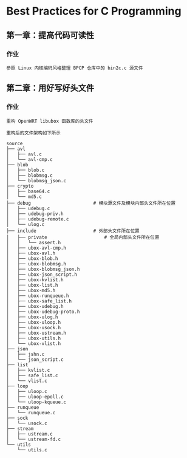 # Best Practices for C Programming

## 第一章：提高代码可读性

### 作业

    参照 Linux 内核编码风格整理 BPCP 仓库中的 bin2c.c 源文件

## 第二章：用好写好头文件

### 作业

    重构 OpenWRT libubox 函数库的头文件

    重构后的文件架构如下所示

    source
    ├── avl
    │   ├── avl.c
    │   └── avl-cmp.c
    ├── blob
    │   ├── blob.c
    │   ├── blobmsg.c
    │   └── blobmsg_json.c
    ├── crypto
    │   ├── base64.c
    │   └── md5.c
    ├── debug                       # 模块源文件及模块内部头文件所在位置
    │   ├── udebug.c
    │   ├── udebug-priv.h
    │   ├── udebug-remote.c
    │   └── ulog.c
    ├── include                     # 外部头文件所在位置
    │   ├── private                     # 全局内部头文件所在位置
    │   │   └── assert.h
    │   ├── ubox-avl-cmp.h
    │   ├── ubox-avl.h
    │   ├── ubox-blob.h
    │   ├── ubox-blobmsg.h
    │   ├── ubox-blobmsg_json.h
    │   ├── ubox-json_script.h
    │   ├── ubox-kvlist.h
    │   ├── ubox-list.h
    │   ├── ubox-md5.h
    │   ├── ubox-runqueue.h
    │   ├── ubox-safe_list.h
    │   ├── ubox-udebug.h
    │   ├── ubox-udebug-proto.h
    │   ├── ubox-ulog.h
    │   ├── ubox-uloop.h
    │   ├── ubox-usock.h
    │   ├── ubox-ustream.h
    │   ├── ubox-utils.h
    │   └── ubox-vlist.h
    ├── json
    │   ├── jshn.c
    │   └── json_script.c
    ├── list
    │   ├── kvlist.c
    │   ├── safe_list.c
    │   └── vlist.c
    ├── loop
    │   ├── uloop.c
    │   ├── uloop-epoll.c
    │   └── uloop-kqueue.c
    ├── runqueue
    │   └── runqueue.c
    ├── sock
    │   └── usock.c
    ├── stream
    │   ├── ustream.c
    │   └── ustream-fd.c
    └── utils
        └── utils.c
